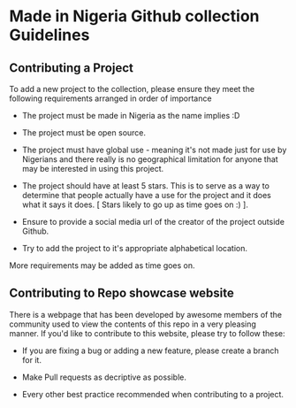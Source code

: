 # Made in Nigeria Github collection Guidelines

## Contributing a Project

To add a new project to the collection, please ensure they meet the following requirements arranged in order of importance

* The project must be made in Nigeria as the name implies :D

* The project must be open source.

* The project must have global use - meaning it's not made just for use by Nigerians and there really is no geographical limitation for anyone that may be interested in using this project.

* The project should have at least 5 stars. This is to serve as a way to determine that people actually have a use for the project and it does what it says it does. [ Stars likely to go up as time goes on :) ].

* Ensure to provide a social media url of the creator of the project outside Github.

* Try to add the project to it's appropriate alphabetical location.

More requirements may be added as time goes on.


## Contributing to Repo showcase website

There is a webpage that has been developed by awesome members of the community used to view the contents of this repo in a very pleasing manner. If you'd like to contribute to this website, please try to follow these:

* If you are fixing a bug or adding a new feature, please create a branch for it.

* Make Pull requests as decriptive as possible.

* Every other best practice recommended when contributing to a project.


